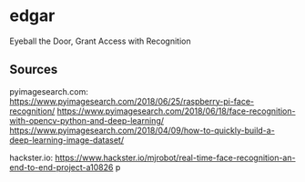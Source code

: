 # edgar
Eyeball the Door, Grant Access with Recognition

## Sources
pyimagesearch.com:
https://www.pyimagesearch.com/2018/06/25/raspberry-pi-face-recognition/
https://www.pyimagesearch.com/2018/06/18/face-recognition-with-opencv-python-and-deep-learning/
https://www.pyimagesearch.com/2018/04/09/how-to-quickly-build-a-deep-learning-image-dataset/

hackster.io:
https://www.hackster.io/mjrobot/real-time-face-recognition-an-end-to-end-project-a10826
p